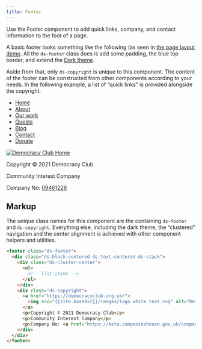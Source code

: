 ```yaml
---
title: Footer
---
```


Use the Footer component to add quick links, company, and contact information to the foot of a page.

A basic footer looks something like the following (as seen in [the page layout demo]({{site.basedir}}/layout-demo/). All the `ds-footer` class does is add some padding, the blue top border, and extend the [Dark theme]({{site.basedir}}/basics/dark).

Aside from that, only `ds-copyright` is unique to this component. The content of the footer can be constructed from other components according to your needs. In the following example, a list of “quick links” is provided alongside the copyright.

<div class="ds-scope">
  <footer class="ds-footer">
    <div class="ds-block-centered ds-text-centered ds-stack">
      <div class="ds-cluster-center">
        <ul>
          <li>
            <a href="/">Home</a>
          </li>
          <li>
            <a aria-current="true" href=".path/to/about">About</a>
          </li>
          <li>
            <a href="/path/to/">Our work</a>
          </li>
          <li>
            <a href="#">Quests</a>
          </li>
          <li>
            <a href="#">Blog</a>
          </li>
          <li>
            <a href="#">Contact</a>
          </li>
          <li>
            <a href="#">Donate</a>
          </li>
        </ul>
      </div>
      <div class="ds-copyright">
        <a href="https://democracyclub.org.uk/">
          <img src="{{site.basedir}}/images/logo_white_text.svg" alt="Democracy Club Home" />
        </a>
        <p>Copyright © 2021 Democracy Club</p>
        <p>Community Interest Company</p>
        <p>Company No: <a href="https://beta.companieshouse.gov.uk/company/09461226">09461226</a></p>
      </div>
    </div>
  </footer>
</div>

## Markup

The unique class names for this component are the containing `ds-footer` and `ds-copyright`. Everything else, including the dark theme, the “clustered” navigation and the center alignment is achieved with other component helpers and utilities.

```html
<footer class="ds-footer">
  <div class="ds-block-centered ds-text-centered ds-stack">
    <div class="ds-cluster-center">
      <ul>
        <!-- list items -->
      </ul>
    </div>
    <div class="ds-copyright">
      <a href="https://democracyclub.org.uk/">
        <img src="{{site.basedir}}/images/logo_white_text.svg" alt="Democracy Club Home" />
      </a>
      <p>Copyright © 2021 Democracy Club</p>
      <p>Community Interest Company</p>
      <p>Company No: <a href="https://beta.companieshouse.gov.uk/company/09461226">09461226</a></p>
    </div>
  </div>
</footer>
```